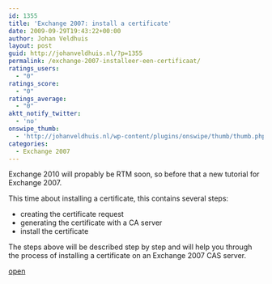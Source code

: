 ```yaml
---
id: 1355
title: 'Exchange 2007: install a certificate'
date: 2009-09-29T19:43:22+00:00
author: Johan Veldhuis
layout: post
guid: http://johanveldhuis.nl/?p=1355
permalink: /exchange-2007-installeer-een-certificaat/
ratings_users:
  - "0"
ratings_score:
  - "0"
ratings_average:
  - "0"
aktt_notify_twitter:
  - 'no'
onswipe_thumb:
  - 'http://johanveldhuis.nl/wp-content/plugins/onswipe/thumb/thumb.php?src=http://johanveldhuis.nl/wp-content/plugins/sociable-zyblog-edition/images/digg.png&amp;w=600&amp;h=800&amp;zc=1&amp;q=75&amp;f=0'
categories:
  - Exchange 2007
---
```

Exchange 2010 will propably be RTM soon, so before that a new tutorial for Exchange 2007.

This time about installing a certificate, this contains several steps:

  * creating the certificate request
  * generating the certificate with a CA server
  * install the certificate

The steps above will be described step by step and will help you through the process of installing a certificate on an Exchange 2007 CAS server.

[open](http://johanveldhuis.nl/?page_id=1336&lang=en)